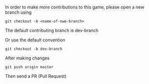 In order to make more contributions to this game, please open a new branch using

```git
git checkout -b <name-of-nwe-branch>
```
The default contributing branch is dev-branch

Or use the default convention
```
git checkout -b dev-branch
```

After making changes

```git
git push origin master
```

Then send a PR (Pull Request)
